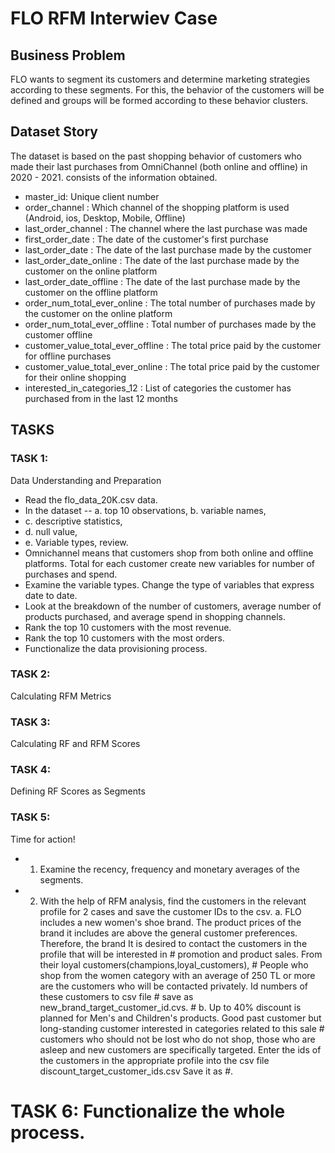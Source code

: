 # FLO RFM Interwiev Case

## Business Problem
FLO wants to segment its customers and determine marketing strategies according to these segments. For this, the behavior of the customers will be defined and groups will be formed according to these behavior clusters.


## Dataset Story
The dataset is based on the past shopping behavior of customers who made their last purchases from OmniChannel (both online and offline) in 2020 - 2021. consists of the information obtained.

- master_id: Unique client number
- order_channel : Which channel of the shopping platform is used (Android, ios, Desktop, Mobile, Offline)
- last_order_channel : The channel where the last purchase was made
- first_order_date : The date of the customer's first purchase
- last_order_date : The date of the last purchase made by the customer
- last_order_date_online : The date of the last purchase made by the customer on the online platform
- last_order_date_offline : The date of the last purchase made by the customer on the offline platform
- order_num_total_ever_online : The total number of purchases made by the customer on the online platform
- order_num_total_ever_offline : Total number of purchases made by the customer offline
- customer_value_total_ever_offline : The total price paid by the customer for offline purchases
- customer_value_total_ever_online : The total price paid by the customer for their online shopping
- interested_in_categories_12 : List of categories the customer has purchased from in the last 12 months


## TASKS

### TASK 1: 
Data Understanding and Preparation
- Read the flo_data_20K.csv data.
- In the dataset
-- a. top 10 observations,
b. variable names,
- c. descriptive statistics,
- d. null value,
- e. Variable types, review.
- Omnichannel means that customers shop from both online and offline platforms. Total for each customer create new variables for number of purchases and spend.
- Examine the variable types. Change the type of variables that express date to date.
- Look at the breakdown of the number of customers, average number of products purchased, and average spend in shopping channels.
- Rank the top 10 customers with the most revenue.
- Rank the top 10 customers with the most orders.
- Functionalize the data provisioning process.

### TASK 2: 
Calculating RFM Metrics

### TASK 3: 
Calculating RF and RFM Scores

### TASK 4: 
Defining RF Scores as Segments

### TASK 5: 
Time for action!
- 1. Examine the recency, frequency and monetary averages of the segments.
- 2. With the help of RFM analysis, find the customers in the relevant profile for 2 cases and save the customer IDs to the csv.
a. FLO includes a new women's shoe brand. The product prices of the brand it includes are above the general customer preferences. Therefore, the brand
                   It is desired to contact the customers in the profile that will be interested in # promotion and product sales. From their loyal customers(champions,loyal_customers),
                   # People who shop from the women category with an average of 250 TL or more are the customers who will be contacted privately. Id numbers of these customers to csv file
                   # save as new_brand_target_customer_id.cvs.
                   # b. Up to 40% discount is planned for Men's and Children's products. Good past customer but long-standing customer interested in categories related to this sale
                   # customers who should not be lost who do not shop, those who are asleep and new customers are specifically targeted. Enter the ids of the customers in the appropriate profile into the csv file discount_target_customer_ids.csv
                   Save it as #.


# TASK 6: Functionalize the whole process.
